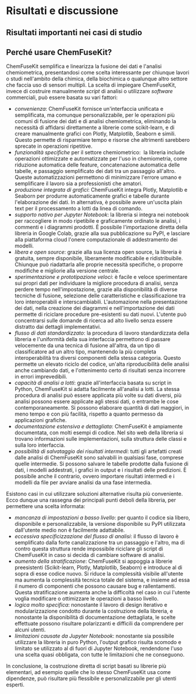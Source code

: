 # Risultati e discussione

## Risultati importanti nei casi di studio

## Perché usare ChemFuseKit?

ChemFuseKit semplifica e linearizza la fusione dei dati e l'analisi chemiometrica, presentandosi come scelta interessante per chiunque lavori o studi nell'ambito della chimica, della biochimica o qualunque altro settore che faccia uso di sensori multipli. La scelta di impiegare ChemFuseKit, invece di costruire manualmente *script* di analisi o utilizzare *software* commerciali, può essere basata su vari fattori:

- *convenienza*: ChemFuseKit fornisce un'interfaccia unificata e semplificata, ma comunque personalizzabile, per le operazioni più comuni di fusione dei dati e di analisi chemiometrica, eliminando la necessità di affidarsi direttamente a librerie come scikit-learn, e di creare manualmente grafici con Plotly, Matplotlib, Seaborn e simili. Questo permette di risparmiare tempo e risorse che altrimenti sarebbero sprecate in operazioni ripetitive.
- *funzionalità specifiche* per il settore chemiometrico:  la libreria include operazioni ottimizzate e automatizzate per l'uso in chemiometria, come riduzione automatica delle feature, concatenazione automatica delle tabelle, e passaggio semplificato dei dati tra un passaggio all'altro.  Queste automatizzazioni permettono di minimizzare l'errore umano e semplificare il lavoro sia a professionisti che amatori.
- *produzione integrata di grafici*: ChemFuseKit integra Plotly, Matplotlib e Seaborn per produrre automaticamente grafici e tabelle durante l'elaborazione dei dati. In alternativa, è possibile avere un'uscita plain text per il processamento a lotti da linea di comando.
- *supporto nativo per Jupyter Notebook*: la libreria si integra nei notebook per raccogliere in modo ripetibile e graficamente ordinato le analisi, i commenti e i diagrammi prodotti. È possibile l'importazione diretta della libreria in Google Colab, grazie alla sua pubblicazione su PyPI, e lasciare alla piattaforma cloud l'onere computazionale di addestramento dei modelli.
- *libera e open source*: grazie alla sua licenza open source, la libreria è gratuita, sempre disponibile, liberamente modificabile e ridistribuibile. Chiunque può riadattarla alle proprie necessità specifiche, o proporre modifiche e migliorie alla versione centrale.
- *sperimentazione e prototipazione veloci*: è facile e veloce sperimentare sui propri dati per individuare la migliore procedura di analisi, senza perdere tempo nell'impostazione, grazie alla disponibilità di diverse tecniche di fusione, selezione delle caratteristiche e classificazione tra loro interoperabili e interscambiabili. L'automazione nella presentazione dei dati, nella creazione dei diagrammi e nell'importazione dei dati permette di riciclare procedure pre-esistenti su dati nuovi. L'utente può concentrarsi sulle domande di ricerca ad alto livello senza essere distratto dai dettagli implementativi.
- *flusso di dati standardizzato*: la procedura di lavoro standardizzata della libreria e l'uniformità della sua interfaccia permettono di passare velocemente da una tecnica di fusione all'altra, da un tipo di classificatore ad un altro tipo, mantenendo la più completa interoperabilità tra diversi componenti della stessa categoria. Questo permette un elevato riciclo del codice, un'alta riproducibilità delle analisi anche cambiando dati, e l'ottenimento certo di risultati senza incorrere in errori imprevedibili.
- *capacità di analisi a lotti*: grazie all'interfaccia basata su script in Python, ChemFuseKit si adatta facilmente all'analisi a lotti. La stessa procedura di analisi può essere applicata più volte su dati diversi, più analisi possono essere applicate agli stessi dati, o entrambe le cose contemporaneamente. Si possono elaborare quantità di dati maggiori, in meno tempo e con più facilità, rispetto a quanto permesso da applicazioni grafiche.
- *documentazione estensiva e dettagliata*: ChemFuseKit è ampiamente documentata, con molti esempi di codice. Nel sito web della libreria si trovano informazioni sulle implementazioni, sulla struttura delle classi e sulla loro interfaccia.
- *possibilità di salvataggio dei risultati intermedi*: tutti gli artefatti creati dalle analisi di ChemFuseKit sono salvabili in qualsiasi fase, comprese quelle intermedie. Si possono salvare le tabelle prodotte dalla fusione di dati, i modelli addestrati, i grafici in output e i risultati delle predizioni. È possibile anche il contrario, ovvero importare risultati intermedi e i modelli da file per avviare analisi da una fase intermedia.

Esistono casi in cui utilizzare soluzioni alternative risulta più conveniente. Ecco dunque una rassegna dei principali punti deboli della libreria, per permettere una scelta informata:

- *mancanza di impostazioni a basso livello*: per quanto il codice sia libero, disponibile e personalizzabile, la versione disponibile su PyPI utilizzata dall'utente medio non è facilmente adattabile.
- *eccessiva specificizzazione del flusso di analisi*: il flusso di lavoro è semplificato dalla forte canalizzazione tra un passaggio e l'altro, ma di contro questa struttura rende impossibile riciclare gli script di ChemFuseKit in caso si decida di cambiare software di analisi.
- *aumento della stratificazione*: ChemFuseKit si appoggia a librerie preesistenti (Scikit-learn, Plotly, Matplotlib, Seaborn) e introduce al di sopra di esse codice nuovo. Si riduce la complessità visibile all'utente ma aumenta la complessità tecnica totale del sistema, e insieme ad essa il numero di componenti che possono causare bug e rallentamenti. Questa stratificazione aumenta anche la difficoltà nel caso in cui l'utente voglia modificare o ottimizzare le operazioni a basso livello.
- *logica molto specifica*: nonostante il lavoro di design iterativo e modularizzazione condotto durante la costruzione della libreria, e nonostante la disponibilità di documentazione dettagliata, le scelte effettuate possono risultare polarizzanti e difficili da comprendere per alcuni utenti.
- *limitazioni causate da Jupyter Notebook*: nonostante sia possibile utilizzare la libreria in puro Python, l'output grafico risulta scomodo e limitato se utilizzato al di fuori di Jupyter Notebook, rendendone l'uso una scelta quasi obbligata, con tutte le limitazioni che ne conseguono.

In conclusione, la costruzione diretta di script basati su librerie più elementari, ad esempio quelle che lo stesso ChemFuseKit usa come dipendenze, può risultare più flessibile e personalizzabile per gli utenti esperti.


